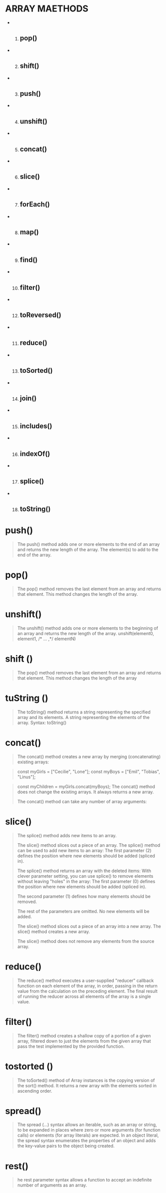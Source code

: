 # ARRAY  MAETHODS
* 1) ## pop() 
* 2) ## shift() 
* 3) ## push()
* 4) ## unshift()
* 5) ## concat()
* 6) ## slice()
* 7) ## forEach() 
* 8) ## map() 
* 9) ## find()
* 10) ## filter()
* 12) ## toReversed()
* 11) ## reduce()
* 13) ## toSorted()
* 14) ## join()
* 15) ##  includes()
* 16) ## indexOf()
* 17) ## splice()
* 18) ## toString()


# push()
>The push() method adds one or more elements to the end of an array and returns the
new length of the array.
The element(s) to add to the end of the array.
    

# pop()
>The pop() method removes the last element from an array and returns that element.
This method changes the length of the array. 

# unshift() 
>The unshift() method adds one or more elements to the beginning of an array and
returns the new length of the array.
unshift(element0, element1, /* … ,*/ elementN) 

# shift ()
> The pop() method removes the last element from an array and returns that element.
This method changes the length of the array


# tuString ()  
>The toString() method returns a string representing the specified array and its
elements.
A string representing the elements of the array.
Syntax: toString() 


# concat()
>The concat() method creates a new array by merging (concatenating) existing arrays:

>const myGirls = ["Cecilie", "Lone"];
const myBoys = ["Emil", "Tobias", "Linus"];

>const myChildren = myGirls.concat(myBoys);
The concat() method does not change the existing arrays. It always returns a new array.
>
>The concat() method can take any number of array arguments:

# slice()
>The splice() method adds new items to an array.
>
>The slice() method slices out a piece of an array.
>The splice() method can be used to add new items to an array:
>The first parameter (2) defines the position where new elements should be added (spliced in).
>
>
>The splice() method returns an array with the deleted items:
With clever parameter setting, you can use splice() to remove elements without leaving "holes" in the array:
>The first parameter (0) defines the position where new elements should be added (spliced in).
>
>The second parameter (1) defines how many elements should be removed.
>
>The rest of the parameters are omitted. No new elements will be added.
>
>The slice() method slices out a piece of an array into a new array.
>The slice() method creates a new array.
>
>The slice() method does not remove any elements from the source array.

# reduce()
> The reduce() method executes a user-supplied "reducer" callback function on each element
of the array, in order, passing in the return value from the calculation on the preceding
element. The final result of running the reducer across all elements of the array is a single
value.

# filter() 
>The filter() method creates a shallow copy of a portion of a given array, filtered down to
just the elements from the given array that pass the test implemented by the provided
function. 
# tostorted ()
> The toSorted() method of Array instances is the copying version of the sort() method.
It returns a new array with the elements sorted in ascending order.

# spread()
>The spread (...) syntax allows an iterable, such as an array or string, to be
expanded in places where zero or more arguments (for function calls) or
elements (for array literals) are expected. In an object literal, the spread syntax
enumerates the properties of an object and adds the key-value pairs to the object
being created.

# rest()
>he rest parameter syntax allows a function to accept an indefinite
number of arguments as an array.

# 
